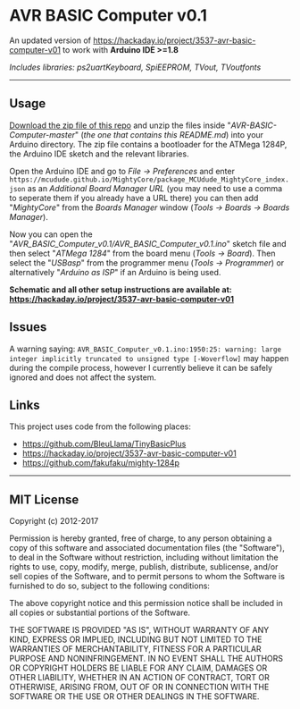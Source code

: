 # AVR BASIC Computer v0.1
An updated version of https://hackaday.io/project/3537-avr-basic-computer-v01 to work with **Arduino IDE >=1.8**

*Includes libraries: ps2uartKeyboard, SpiEEPROM, TVout, TVoutfonts*

----------
## Usage ##
[Download the zip file of this repo](https://github.com/fuzzymannerz/AVR-BASIC-Computer/archive/master.zip) and unzip the files inside "*AVR-BASIC-Computer-master*" (*the one that contains this README.md*) into your Arduino directory.
The zip file contains a bootloader for the ATMega 1284P, the Arduino IDE sketch and the relevant libraries.

Open the Arduino IDE and go to *File -> Preferences* and enter `https://mcudude.github.io/MightyCore/package_MCUdude_MightyCore_index.json` as an *Additional Board Manager URL* (you may need to use a comma to seperate them if you already have a URL there) you can then add "*MightyCore*" from the *Boards Manager* window (*Tools -> Boards -> Boards Manager*).

Now you can open the "*AVR_BASIC_Computer_v0.1/AVR_BASIC_Computer_v0.1.ino*" sketch file and then select "*ATMega 1284*" from the board menu (*Tools -> Board*). Then select the "*USBasp*" from the programmer menu (*Tools -> Programmer*) or alternatively "*Arduino as ISP*" if an Arduino is being used.

**Schematic and all other setup instructions are available at:**
**https://hackaday.io/project/3537-avr-basic-computer-v01**

## Issues ##
A warning saying: `AVR_BASIC_Computer_v0.1.ino:1950:25: warning: large integer implicitly truncated to unsigned type [-Woverflow]` may happen during the compile process, however I currently believe it can be safely ignored and does not affect the system.

## Links ##
This project uses code from the following places:

 - https://github.com/BleuLlama/TinyBasicPlus
 - https://hackaday.io/project/3537-avr-basic-computer-v01
 - https://github.com/fakufaku/mighty-1284p

----------


MIT License
-------
Copyright (c) 2012-2017

Permission is hereby granted, free of charge, to any person obtaining a copy of this software and associated documentation files (the "Software"), to deal in the Software without restriction, including without limitation the rights to use, copy, modify, merge, publish, distribute, sublicense, and/or sell copies of the Software, and to permit persons to whom the Software is furnished to do so, subject to the following conditions:

The above copyright notice and this permission notice shall be included in all copies or substantial portions of the Software.

THE SOFTWARE IS PROVIDED "AS IS", WITHOUT WARRANTY OF ANY KIND, EXPRESS OR IMPLIED, INCLUDING BUT NOT LIMITED TO THE WARRANTIES OF MERCHANTABILITY, FITNESS FOR A PARTICULAR PURPOSE AND NONINFRINGEMENT. IN NO EVENT SHALL THE AUTHORS OR COPYRIGHT HOLDERS BE LIABLE FOR ANY CLAIM, DAMAGES OR OTHER LIABILITY, WHETHER IN AN ACTION OF CONTRACT, TORT OR OTHERWISE, ARISING FROM, OUT OF OR IN CONNECTION WITH THE SOFTWARE OR THE USE OR OTHER DEALINGS IN THE SOFTWARE.
